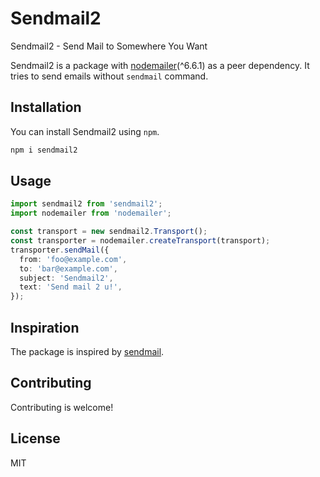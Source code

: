 # Sendmail2

Sendmail2 - Send Mail to Somewhere You Want

Sendmail2 is a package with [nodemailer][nodemailer-npm](^6.6.1) as a peer
dependency. It tries to send emails without `sendmail` command.

## Installation

You can install Sendmail2 using `npm`.

```sh
npm i sendmail2
```

## Usage

```typescript
import sendmail2 from 'sendmail2';
import nodemailer from 'nodemailer';

const transport = new sendmail2.Transport();
const transporter = nodemailer.createTransport(transport);
transporter.sendMail({
  from: 'foo@example.com',
  to: 'bar@example.com',
  subject: 'Sendmail2',
  text: 'Send mail 2 u!',
});
```

## Inspiration

The package is inspired by [sendmail][sendmail-npm].

## Contributing

Contributing is welcome!

## License

MIT

[nodemailer-npm]: https://www.npmjs.com/package/nodemailer
[sendmail-npm]: https://www.npmjs.com/package/sendmail
